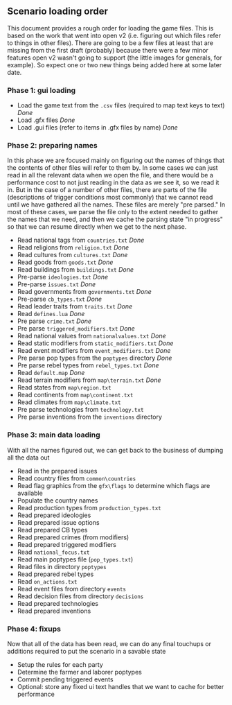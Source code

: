 ## Scenario loading order

This document provides a rough order for loading the game files. This is based on the work that went into open v2 (i.e. figuring out which files refer to things in other files). There are going to be a few files at least that are missing from the first draft (probably) because there were a few minor features open v2 wasn't going to support (the little images for generals, for example). So expect one or two new things being added here at some later date.

### Phase 1: gui loading

- Load the game text from the `.csv` files (required to map text keys to text) *Done*
- Load .gfx files *Done*
- Load .gui files (refer to items in .gfx files by name) *Done*

### Phase 2: preparing names

In this phase we are focused mainly on figuring out the names of things that the contents of other files will refer to them by. In some cases we can just read in all the relevant data when we open the file, and there would be a performance cost to not just reading in the data as we see it, so we read it in. But in the case of a number of other files, there are parts of the file (descriptions of trigger conditions most commonly) that we cannot read until we have gathered all the names. These files are merely "pre parsed." In most of these cases, we parse the file only to the extent needed to gather the names that we need, and then we cache the parsing state "in progress" so that we can resume directly when we get to the next phase.

- Read national tags from `countries.txt` *Done*
- Read religions from `religion.txt` *Done*
- Read cultures from `cultures.txt` *Done*
- Read goods from `goods.txt` *Done*
- Read buildings from `buildings.txt` *Done*
- Pre-parse `ideologies.txt` *Done*
- Pre-parse `issues.txt` *Done*
- Read governments from `governments.txt` *Done*
- Pre-parse `cb_types.txt` *Done*
- Read leader traits from `traits.txt` *Done*
- Read `defines.lua` *Done*
- Pre parse `crime.txt` *Done*
- Pre parse `triggered_modifiers.txt` *Done*
- Read national values from `nationalvalues.txt` *Done*
- Read static modifiers from `static_modifiers.txt` *Done*
- Read event modifiers from `event_modifiers.txt` *Done*
- Pre parse pop types from the `poptypes` directory *Done*
- Pre parse rebel types from `rebel_types.txt` *Done*
- Read `default.map` *Done*
- Read terrain modifiers from `map\terrain.txt` *Done*
- Read states from `map\region.txt`
- Read continents from `map\continent.txt`
- Read climates from `map\climate.txt`
- Pre parse technologies from `technology.txt`
- Pre parse inventions from the `inventions` directory

### Phase 3: main data loading

With all the names figured out, we can get back to the business of dumping all the data out

- Read in the prepared issues
- Read country files from `common\countries`
- Read flag graphics from the `gfx\flags` to determine which flags are available
- Populate the country names
- Read production types from `production_types.txt`
- Read prepared ideologies
- Read prepared issue options
- Read prepared CB types
- Read prepared crimes (from modifiers)
- Read prepared triggered modifiers
- Read `national_focus.txt`
- Read main poptypes file (`pop_types.txt`)
- Read files in directory `poptypes`
- Read prepared rebel types
- Read `on_actions.txt`
- Read event files from directory `events`
- Read decision files from directory `decisions`
- Read prepared technologies
- Read prepared inventions

### Phase 4: fixups

Now that all of the data has been read, we can do any final touchups or additions required to put the scenario in a savable state

- Setup the rules for each party
- Determine the farmer and laborer poptypes
- Commit pending triggered events
- Optional: store any fixed ui text handles that we want to cache for better performance
